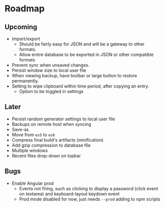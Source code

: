 # Roadmap

## Upcoming
- Import/export
  - Should be fairly easy for JSON and will be a gateway to other formats.
  - Allow entire database to be exported in JSON or other compatible formats
- Prevent sync when unsaved changes.
- Persist window size to local user file
- When viewing backup, have toolbar or large button to restore permanently.
- Setting to wipe clipboard within time period, after copying an entry.
  - Option to be toggled in settings

## Later
- Persist random generator settings to local user file
- Backups on remote host when syncing
- Save-as
- Move from `es5` to `es6`
- Compress final build's artifacts (minification)
- Add gzip compression to database file
- Multiple windows
- Recent files drop-down on topbar

## Bugs
- Enable Angular prod
    - Events not firing, such as clicking to display a password (click event on textarea) and keyboard-layout keydown event
    - Prod mode disabled for now, just needs `--prod` adding to npm scripts
